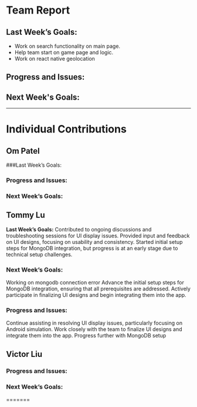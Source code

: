 # Team Report

## Last Week’s Goals:
- Work on search functionality on main page.
- Help team start on game page and logic.
- Work on react native geolocation
## Progress and Issues:

## Next Week's Goals:

---

# Individual Contributions

## Om Patel
###Last Week’s Goals:


### Progress and Issues:


### Next Week’s Goals:


## Tommy Lu
**Last Week’s Goals:** 
Contributed to ongoing discussions and troubleshooting sessions for UI display issues.
Provided input and feedback on UI designs, focusing on usability and consistency.
Started initial setup steps for MongoDB integration, but progress is at an early stage due to technical setup challenges.
  
### Next Week’s Goals:
Working on mongodb connection error
Advance the initial setup steps for MongoDB integration, ensuring that all prerequisites are addressed.
Actively participate in finalizing UI designs and begin integrating them into the app.

### Progress and Issues:
Continue assisting in resolving UI display issues, particularly focusing on Android simulation.
Work closely with the team to finalize UI designs and integrate them into the app.
Progress further with MongoDB setup


## Victor Liu


### Progress and Issues:



### Next Week’s Goals:

  
=======
